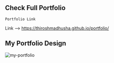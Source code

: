## Check Full Portfolio
```
Portfolio Link
```
Link --> https://thiroshmadhusha.github.io/portfolio/

## My Portfolio Design
![my-portfolio](https://user-images.githubusercontent.com/79472177/212498754-7b431634-99b5-4dbb-9149-a6349fc010b5.png)
